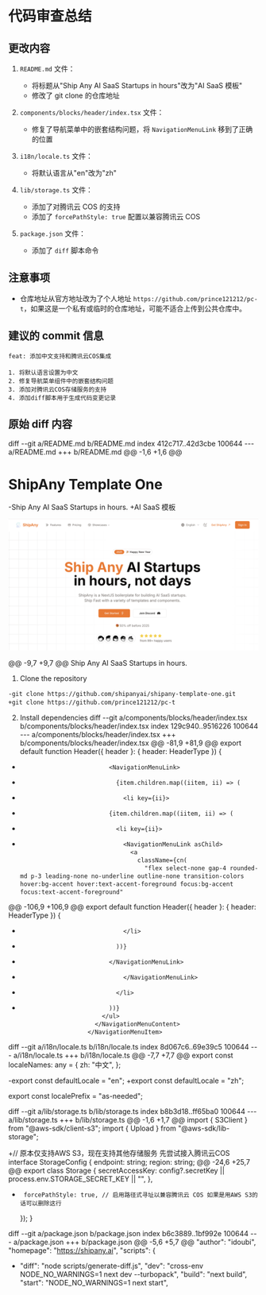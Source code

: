 # 代码审查总结

## 更改内容

1. `README.md` 文件：
   - 将标题从"Ship Any AI SaaS Startups in hours"改为"AI SaaS 模板"
   - 修改了 git clone 的仓库地址

2. `components/blocks/header/index.tsx` 文件：
   - 修复了导航菜单中的嵌套结构问题，将 `NavigationMenuLink` 移到了正确的位置

3. `i18n/locale.ts` 文件：
   - 将默认语言从"en"改为"zh"

4. `lib/storage.ts` 文件：
   - 添加了对腾讯云 COS 的支持
   - 添加了 `forcePathStyle: true` 配置以兼容腾讯云 COS

5. `package.json` 文件：
   - 添加了 `diff` 脚本命令

## 注意事项

- 仓库地址从官方地址改为了个人地址 `https://github.com/prince121212/pc-t`，如果这是一个私有或临时的仓库地址，可能不适合上传到公共仓库中。

## 建议的 commit 信息

```
feat: 添加中文支持和腾讯云COS集成

1. 将默认语言设置为中文
2. 修复导航菜单组件中的嵌套结构问题
3. 添加对腾讯云COS存储服务的支持
4. 添加diff脚本用于生成代码变更记录
```

## 原始 diff 内容

diff --git a/README.md b/README.md
index 412c717..42d3cbe 100644
--- a/README.md
+++ b/README.md
@@ -1,6 +1,6 @@
 # ShipAny Template One
 
-Ship Any AI SaaS Startups in hours.
+AI SaaS 模板
 
 ![preview](preview.png)
 
@@ -9,7 +9,7 @@ Ship Any AI SaaS Startups in hours.
 1. Clone the repository
 
 ```bash
-git clone https://github.com/shipanyai/shipany-template-one.git
+git clone https://github.com/prince121212/pc-t
 ```
 
 2. Install dependencies
diff --git a/components/blocks/header/index.tsx b/components/blocks/header/index.tsx
index 129c940..9516226 100644
--- a/components/blocks/header/index.tsx
+++ b/components/blocks/header/index.tsx
@@ -81,9 +81,9 @@ export default function Header({ header }: { header: HeaderType }) {
                           </NavigationMenuTrigger>
                           <NavigationMenuContent>
                             <ul className="w-80 p-3">
-                              <NavigationMenuLink>
-                                {item.children.map((iitem, ii) => (
-                                  <li key={ii}>
+                              {item.children.map((iitem, ii) => (
+                                <li key={ii}>
+                                  <NavigationMenuLink asChild>
                                     <a
                                       className={cn(
                                         "flex select-none gap-4 rounded-md p-3 leading-none no-underline outline-none transition-colors hover:bg-accent hover:text-accent-foreground focus:bg-accent focus:text-accent-foreground"
@@ -106,9 +106,9 @@ export default function Header({ header }: { header: HeaderType }) {
                                         </p>
                                       </div>
                                     </a>
-                                  </li>
-                                ))}
-                              </NavigationMenuLink>
+                                  </NavigationMenuLink>
+                                </li>
+                              ))}
                             </ul>
                           </NavigationMenuContent>
                         </NavigationMenuItem>
diff --git a/i18n/locale.ts b/i18n/locale.ts
index 8d067c6..69e39c5 100644
--- a/i18n/locale.ts
+++ b/i18n/locale.ts
@@ -7,7 +7,7 @@ export const localeNames: any = {
   zh: "中文",
 };
 
-export const defaultLocale = "en";
+export const defaultLocale = "zh";
 
 export const localePrefix = "as-needed";
 
diff --git a/lib/storage.ts b/lib/storage.ts
index b8b3d18..ff65ba0 100644
--- a/lib/storage.ts
+++ b/lib/storage.ts
@@ -1,6 +1,7 @@
 import { S3Client } from "@aws-sdk/client-s3";
 import { Upload } from "@aws-sdk/lib-storage";
 
+// 原本仅支持AWS S3，现在支持其他存储服务 先尝试接入腾讯云COS
 interface StorageConfig {
   endpoint: string;
   region: string;
@@ -24,6 +25,7 @@ export class Storage {
         secretAccessKey:
           config?.secretKey || process.env.STORAGE_SECRET_KEY || "",
       },
+      forcePathStyle: true, // 启用路径式寻址以兼容腾讯云 COS 如果是用AWS S3的话可以删除这行
     });
   }
 
diff --git a/package.json b/package.json
index b6c3889..1bf992e 100644
--- a/package.json
+++ b/package.json
@@ -5,6 +5,7 @@
   "author": "idoubi",
   "homepage": "https://shipany.ai",
   "scripts": {
+    "diff": "node scripts/generate-diff.js",
     "dev": "cross-env NODE_NO_WARNINGS=1 next dev --turbopack",
     "build": "next build",
     "start": "NODE_NO_WARNINGS=1 next start",


